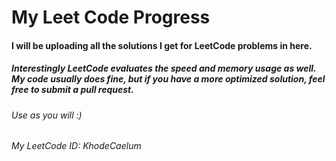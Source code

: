 # My Leet Code Progress
#### I will be uploading all the solutions I get for LeetCode problems in here.
##### Interestingly LeetCode evaluates the speed and memory usage as well. My code usually does fine, but if you have a more optimized solution, feel free to submit a pull request.
###### Use as you will :)
##
##
###### My LeetCode ID: KhodeCaelum
